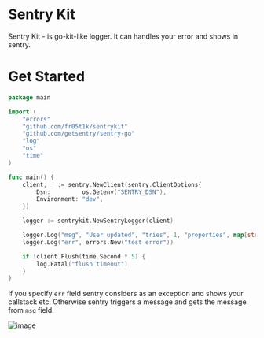 # Sentry Kit


Sentry Kit - is go-kit-like logger. It can handles your error and shows in sentry.

# Get Started

```go
package main

import (
	"errors"
	"github.com/fr05t1k/sentrykit"
	"github.com/getsentry/sentry-go"
	"log"
	"os"
	"time"
)

func main() {
	client, _ := sentry.NewClient(sentry.ClientOptions{
		Dsn:         os.Getenv("SENTRY_DSN"),
		Environment: "dev",
	})

	logger := sentrykit.NewSentryLogger(client)

	logger.Log("msg", "User updated", "tries", 1, "properties", map[string]string{"username": "gopher"})
	logger.Log("err", errors.New("test error"))

	if !client.Flush(time.Second * 5) {
		log.Fatal("flush timeout")
	}
}

```

If you specify `err` field sentry considers as an exception and shows your callstack etc. Otherwise sentry triggers a message and gets the message from `msg` field.

![image](https://user-images.githubusercontent.com/2131624/68679460-94d5d200-0568-11ea-988e-dbcfee0fcacb.png)
